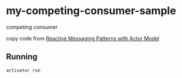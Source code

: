 # my-competing-consumer-sample

competing consumer

copy code from [Reactive Messaging Patterns with Actor Model](https://www.amazon.co.jp/dp/B011S8YC5G)

## Running

    activator run


